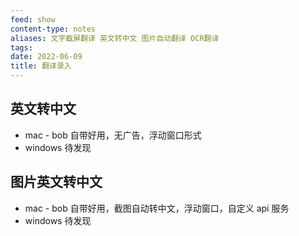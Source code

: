 ```yaml
---
feed: show
content-type: notes
aliases: 文字截屏翻译 英文转中文 图片自动翻译 OCR翻译
tags: 
date: 2022-06-09
title: 翻译录入
---
```


## 英文转中文

- mac - bob 自带好用，无广告，浮动窗口形式
- windows 待发现

## 图片英文转中文

- mac - bob 自带好用，截图自动转中文，浮动窗口，自定义 api 服务
- windows 待发现
